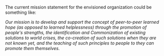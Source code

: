 
The current mission statement for the envisioned organization could be something like:

*Our mission is to develop and support the concept of peer-to-peer learned hope (as opposed to *learned helplessness*) through the promotion of people's strengths, the identification and Commonization of existing solutions to world crises, the co-creation of such solutions when they are not known yet, and the teaching of such principles to people to they can promote them themselves.*

 